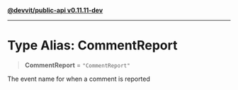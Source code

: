 [**@devvit/public-api v0.11.11-dev**](../README.md)

---

# Type Alias: CommentReport

> **CommentReport** = `"CommentReport"`

The event name for when a comment is reported
